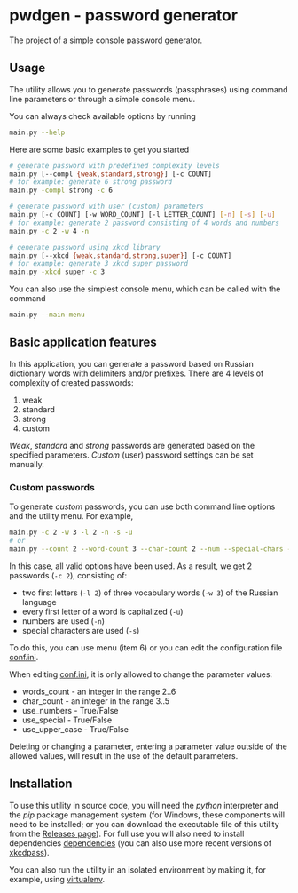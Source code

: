 # pwdgen - password generator

The project of a simple console password generator.

## Usage
The utility allows you to generate passwords (passphrases) using command line parameters or through a simple console menu.

You can always check available options by running
```bash
main.py --help
```

Here are some basic examples to get you started

```bash
# generate password with predefined complexity levels
main.py [--compl {weak,standard,strong}] [-c COUNT]
# for example: generate 6 strong password
main.py -compl strong -c 6

# generate password with user (custom) parameters
main.py [-c COUNT] [-w WORD_COUNT] [-l LETTER_COUNT] [-n] [-s] [-u]
# for example: generate 2 password consisting of 4 words and numbers
main.py -c 2 -w 4 -n

# generate password using xkcd library
main.py [--xkcd {weak,standard,strong,super}] [-c COUNT]
# for example: generate 3 xkcd super password
main.py -xkcd super -c 3
```

You can also use the simplest console menu, which can be called with the command

```bash
main.py --main-menu
```

## Basic application features
In this application, you can generate a password based on Russian dictionary words with delimiters and/or prefixes. There are 4 levels of complexity of created passwords:
1. weak
2. standard
3. strong
4. custom

_Weak_, _standard_ and _strong_ passwords are generated based on the specified parameters. _Custom_ (user) password settings can be set manually.

### Custom passwords
To generate _custom_ passwords, you can use both command line options and the utility menu. For example, 
```bash
main.py -c 2 -w 3 -l 2 -n -s -u
# or
main.py --count 2 --word-count 3 --char-count 2 --num --special-chars --upper-case
```
In this case, all valid options have been used. As a result, we get 2 passwords (`-c 2`), consisting of:
- two first letters (`-l 2`) of three vocabulary words (`-w 3`) of the Russian language
- every first letter of a word is capitalized (`-u`)
- numbers are used (`-n`)
- special characters are used (`-s`)


To do this, you can use menu (item 6) or you can edit the configuration file [conf.ini](conf.ini).

When editing [conf.ini](conf.ini), it is only allowed to change the parameter values:
- words_count - an integer in the range 2..6
- char_count - an integer in the range 3..5
- use_numbers - True/False
- use_special - True/False
- use_upper_case - True/False

Deleting or changing a parameter, entering a parameter value outside of the allowed values, will result in the use of the default parameters.

## Installation
To use this utility in source code, you will need the _python_ interpreter and the _pip_ package management system (for Windows, these components will need to be installed; or you can download the executable file of this utility from the [Releases page](https://github.com/nshtolvin/password-generator/releases)). For full use you will also need to install dependencies [dependencies](requirements.txt) (you can also use more recent versions of [xkcdpass](https://github.com/redacted/XKCD-password-generator)).

You can also run the utility in an isolated environment by making it, for example, using [virtualenv](https://virtualenv.pypa.io/en/latest/installation.html).